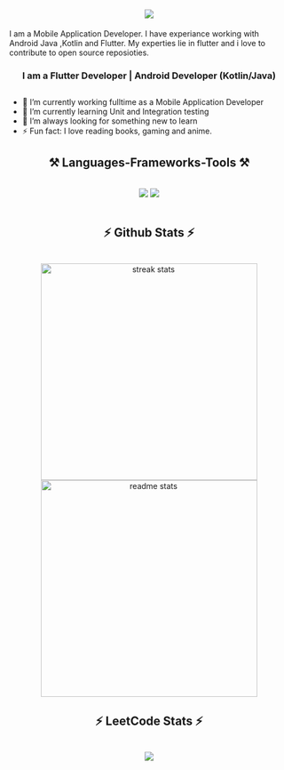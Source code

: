 <h1 align="center">
    <img src="https://readme-typing-svg.herokuapp.com/?font=Righteous&size=35&center=true&vCenter=true&width=500&height=70&duration=4000&color=282a36&lines=Hi+There!+👋;+I'm+Anil+Thapa!;" />
</h1>

I am a Mobile Application Developer. I have experiance working with Android Java ,Kotlin and Flutter. My experties lie in flutter and i love to contribute to open source reposioties.

<h3 align="center">I am a Flutter Developer | Android Developer (Kotlin/Java)</h3>

## 
- 🔭 I’m currently working fulltime as a Mobile Application Developer
- 🌱 I’m currently learning Unit and Integration testing
- 🤔 I’m always looking for something new to learn
- ⚡ Fun fact: I love reading books, gaming and anime.

<h2 align="center">⚒️ Languages-Frameworks-Tools ⚒️</h2>
<br/>
<div align="center">
    <img src="https://skillicons.dev/icons?i=dart,flutter,python,java,kotlin,vscode,github,git,androidstudio,figma,html"/>
    <img src="https://skillicons.dev/icons?i=xd,firebase,linkedin,pr,swift,githubactions,gitlab,css,"/>
</div>
<br/>

<h2 align="center">⚡ Github Stats ⚡</h2>
<br>
<div align=center>
<img width=390 src="https://github-readme-streak-stats-salesp07.vercel.app/?user=gameonanil&count_private=true&theme=react&border_radius=10" alt="streak stats"/>
<img width=390 src="https://github-readme-stats-salesp07.vercel.app/api?username=gameonanil&count_private=true&show_icons=true&theme=react&rank_icon=github&border_radius=10" alt="readme stats" />
</div>
<h2 align="center">⚡ LeetCode Stats ⚡</h2>
<br>
<div align=center>
<img src = "https://leetcard.jacoblin.cool/gameonanil?theme=light,unicorn"/>
</div>
